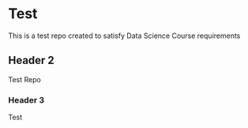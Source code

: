 # Test

This is a test repo created to satisfy Data Science Course requirements


## Header 2

Test Repo

### Header 3

Test

